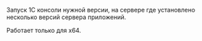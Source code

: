 Запуск 1С консоли нужной версии, на сервере где установлено несколько версий сервера приложений.

Работает только для x64.
